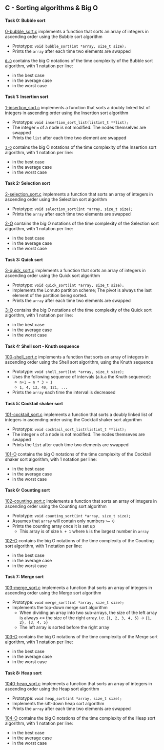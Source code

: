 ## C - Sorting algorithms & Big O

#### Task 0: Bubble sort
[0-bubble_sort.c](0-bubble_sort.c) implements a function that sorts an array of integers in ascending order using the Bubble sort algorithm
- Prototype: `void bubble_sort(int *array, size_t size);`
- Prints the `array` after each time two elements are swapped

[`0-O`](0-O) contains the big O notations of the time complexity of the Bubble sort algorithm, with 1 notation per line:
- in the best case
- in the average case
- in the worst case

#### Task 1: Insertion sort
[1-insertion_sort.c](1-insert_sort.c) implements a function that sorts a doubly linked list of integers in ascending order using the Insertion sort algorithm
- Prototype: `void insertion_sort_list(listint_t **list);`
- The integer `n` of a node is not modified. The nodes themselves are swapped
- Prints the `list` after each time two element are swapped

[`1-O`](1-O) contains the big O notations of the time complexity of the Insertion sort algorithm, with 1 notation per line:
- in the best case
- in the average case
- in the worst case

#### Task 2: Selection sort
[2-selection_sort.c](2-selection_sort.c) implements a function that sorts an array of integers in ascending order using the Selection sort algorithm
- Prototype: `void selection_sort(int *array, size_t size);`
- Prints the `array` after each time two elements are swapped

[2-O](2-O) contains the big O notations of the time complexity of the Selection sort algorithm, with 1 notation per line:
- in the best case
- in the average case
- in the worst case

#### Task 3: Quick sort
[3-quick_sort.c](3-quick_sort.c) implements a function that sorts an array of integers in ascending order using the Quick sort algorithm
- Prototype: `void quick_sort(int *array, size_t size);`
- Implements the Lomuto partition scheme; The pivot is always the last element of the partition being sorted.
- Prints the `array` after each time two elements are swapped

[3-O](3-O) contains the big O notations of the time complexity of the Quick sort algorithm, with 1 notation per line:
- in the best case
- in the average case
- in the worst case


#### Task 4: Shell sort - Knuth sequence
[100-shell_sort.c](100-shell_sort.c) implements a function that sorts an array of integers in ascending order using the Shell sort algorithm, using the Knuth sequence
- Prototype: `void shell_sort(int *array, size_t size);`
- Uses the following sequence of intervals (a.k.a the Knuth sequence):
	- `n+1 = n * 3 + 1`
	- `1, 4, 13, 40, 121, ...`
- Prints the `array` each time the interval is decreased

#### Task 5: Cocktail shaker sort
[101-cocktail_sort.c](101-cocktail_sort.c) implements a function that sorts a doubly linked list of integers in ascending order using the Cocktail shaker sort algorithm
- Prototype: `void cocktail_sort_list(listint_t **list);`
- The integer `n` of a node is not modified. The nodes themseves are swapped
- Prints the `list` after each time two elements are swapped

[101-O](101-O) contains the big O notations of the time complexity of the Cocktail shaker sort algorithm, with 1 notation per line:
- in the best case
- in the average case
- in the worst case

#### Task 6: Counting sort
[102-counting_sort.c](102-counting_sort.c) implements a function that sorts an array of integers in ascending order using the Counting sort algorithm
- Prototype: `void counting_sort(int *array, size_t size);`
- Assumes that `array` will contain only numbers `>= 0`
- Prints the counting array once it is set up
	- This array is of size `k + 1` where `k` is the largest number in `array`

[102-O](102-O) contains the big O notations of the time complexity of the Counting sort algorithm, with 1 notation per line:
- in the best case
- in the average case
- in the worst case

#### Task 7: Merge sort
[103-merge_sort.c](103-merge_sort.c) implements a function that sorts an array of integers in ascending order using the Merge sort algorithm
- Prototype: `void merge_sort(int *array, size_t size);`
- Implements the top-down merge sort algorithm
	- When dividing an array into two sub-arrays, the size of the left array is always <= the size of the right array. i.e. `{1, 2, 3, 4, 5}` -> `{1, 2}, {3, 4, 5}`
	- The left array is sorted before the right array

[103-O](103-O) contains the big O notations of the time complexity of the Merge sort algorithm, with 1 notation per line:
- in the best case
- in the average case
- in the worst case

#### Task 8: Heap sort
[1040-heap_sort.c](104-heap_sort.c) implements a function that sorts an array of integers in ascending order using the Heap sort algorithm
- Prototype: `void heap_sort(int *array, size_t size);`
- Implements the sift-down heap sort algorithm
- Prints the `array` after each time two elements are swapped

[104-O](104-O) contains the big O notations of the time complexity of the Heap sort algorithm, with 1 notation per line:
- in the best case
- in the average case
- in the worst case
